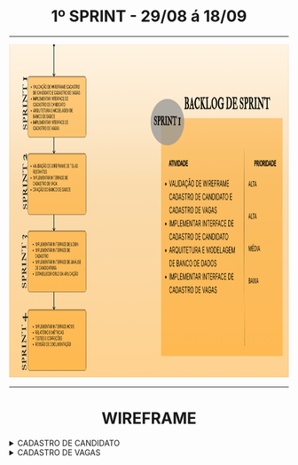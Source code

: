 <div align="center">
  
# 1º SPRINT - 29/08 á 18/09
  
<hr>

<img src = "https://github.com/B1naryDevs/API/blob/dev/imagens/backlog_sprint.png?raw=true" width="900" height="600" /> <br>
  
<hr>

# WIREFRAME 
  
</div>

<details>
  
 <summary> CADASTRO DE CANDIDATO </summary><br>
  
 * ## Informações Pessoais  <br> 
  
 <div align="center">
  
 <img src="https://user-images.githubusercontent.com/101594950/190285159-5f8db807-90a5-4562-b870-4ee770f3ec96.png"> <br>
  
 </div>
  
  * ## Experiência Profissional  <br>
  
  <div align="center">
  
  <img src="https://user-images.githubusercontent.com/101594950/190285169-ba31c8a4-918a-4b5a-a46d-4080ab6a47f4.png">
  
  </div>
  
  * ## Formação Acadêmica  <br>
  
 <div align="center">
  
 <img src="https://user-images.githubusercontent.com/101594950/190285171-9a263be0-a6ec-4add-b8e2-e69d3cd2abfa.png">
   
 </div>
  
  * ## Finalizado  <br>
  
 <div align = "center">
  
 <img src="https://user-images.githubusercontent.com/101594950/190285186-4847bb72-474d-407d-816f-15d223a6a788.png">
   
 </div>
 
 </summary>
 </details>
 
 <details>
  
 <summary> CADASTRO DE VAGAS </summary><br>
  
 * ## Preenchimento de Informações <br> 
  
 <div align="center">
  
 <img src="https://user-images.githubusercontent.com/101594950/190403096-df91d8b7-110a-46b8-800f-7f3879257caa.png"> <br>
  
 </div>
  
  * ## Finalizado <br>
  
  <div align="center">
  
  <img src="https://user-images.githubusercontent.com/101594950/190403084-9656161d-ac89-4e2e-a2f1-eb51b1c5f313.png">
   
 </div>

